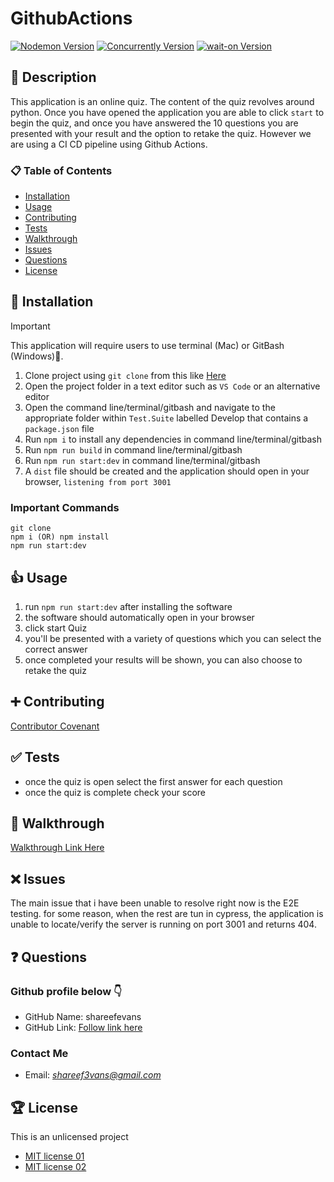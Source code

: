 # GithubActions

[![Nodemon Version](https://img.shields.io/npm/v/nodemon.svg)](https://www.npmjs.com/package/nodemon) [![Concurrently Version](https://img.shields.io/npm/v/concurrently.svg)](https://www.npmjs.com/package/concurrently) [![wait-on Version](https://img.shields.io/npm/v/wait-on.svg)](https://www.npmjs.com/package/wait-on)

## 🚀 Description

This application is an online quiz. The content of the quiz revolves around python. Once you have opened the application you are able to click `start` to begin the quiz, and once you have answered the 10 questions you are presented with your result and the option to retake the quiz. However we are using a CI CD pipeline using Github Actions.

### 📋 Table of Contents

- [Installation](#installation)
- [Usage](#usage)
- [Contributing](#contributing)
- [Tests](#tests)
- [Walkthrough](#walkthrough)
- [Issues](#issues)
- [Questions](#questions)
- [License](#license)

## 🔌 Installation

> [!IMPORTANT]
> This application will require users to use terminal (Mac) or GitBash (Windows)🚨.

1. Clone project using `git clone` from this like [Here](https://github.com/shareefevans/Test.Suite)
2. Open the project folder in a text editor such as `VS Code` or an alternative editor
3. Open the command line/terminal/gitbash and navigate to the appropriate folder within `Test.Suite` labelled Develop that contains a `package.json` file
4. Run `npm i` to install any dependencies in command line/terminal/gitbash
5. Run `npm run build` in command line/terminal/gitbash
6. Run `npm run start:dev` in command line/terminal/gitbash
7. A `dist` file should be created and the application should open in your browser, `listening from port 3001`

### Important Commands

```
git clone
npm i (OR) npm install
npm run start:dev
```

## 👍 Usage

1. run `npm run start:dev` after installing the software
2. the software should automatically open in your browser
3. click start Quiz
4. you'll be presented with a variety of questions which you can select the correct answer
5. once completed your results will be shown, you can also choose to retake the quiz

## ➕ Contributing

[Contributor Covenant](https://www.contributor-covenant.org/)

## ✅ Tests

- once the quiz is open select the first answer for each question
- once the quiz is complete check your score

## 🎥 Walkthrough

[Walkthrough Link Here](https://drive.google.com/file/d/1woeEWlP_VhispiaVkxLYqybQOjcuHlpz/view)

## ❌ Issues

The main issue that i have been unable to resolve right now is the E2E testing. for some reason, when the rest are tun in cypress, the application is unable to locate/verify the server is running on port 3001 and returns 404.

## ❓ Questions

### Github profile below 👇

- GitHub Name: shareefevans
- GitHub Link: [Follow link here](https://github.com/shareefevans)

### Contact Me

- Email: *shareef3vans@gmail.com*

## 🏆 License

This is an unlicensed project

- [MIT license 01](http://rem.mit-license.org)
- [MIT license 02](https://raw.githubusercontent.com/jeffbski/wait-on/master/LICENSE)
